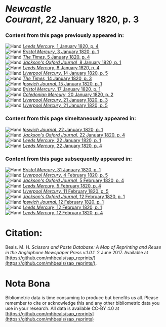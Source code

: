 # *Newcastle Courant*, 22 January 1820, p. 3  
  
### Content from this page previously appeared in:  
![Hand](http://scissorsandpaste.net/wp-content/uploads/2017/06/smallhandpointer.png) [*Leeds Mercury*, 1 January 1820, p. 4](https://mhbeals.github.io/sap_html/Leeds-Mercury/Leeds-Mercury-1-January-1820-p-4)  
![Hand](http://scissorsandpaste.net/wp-content/uploads/2017/06/smallhandpointer.png) [*Bristol Mercury*, 3 January 1820, p. 1](https://mhbeals.github.io/sap_html/Bristol-Mercury/Bristol-Mercury-3-January-1820-p-1)  
![Hand](http://scissorsandpaste.net/wp-content/uploads/2017/06/smallhandpointer.png) [*The Times*, 5 January 1820, p. 4](https://mhbeals.github.io/sap_html/The-Times/The-Times-5-January-1820-p-4)  
![Hand](http://scissorsandpaste.net/wp-content/uploads/2017/06/smallhandpointer.png) [*Jackson's Oxford Journal*, 8 January 1820, p. 1](https://mhbeals.github.io/sap_html/Jackson's-Oxford-Journal/Jackson's-Oxford-Journal-8-January-1820-p-1)  
![Hand](http://scissorsandpaste.net/wp-content/uploads/2017/06/smallhandpointer.png) [*Leeds Mercury*, 8 January 1820, p. 4](https://mhbeals.github.io/sap_html/Leeds-Mercury/Leeds-Mercury-8-January-1820-p-4)  
![Hand](http://scissorsandpaste.net/wp-content/uploads/2017/06/smallhandpointer.png) [*Liverpool Mercury*, 14 January 1820, p. 5](https://mhbeals.github.io/sap_html/Liverpool-Mercury/Liverpool-Mercury-14-January-1820-p-5)  
![Hand](http://scissorsandpaste.net/wp-content/uploads/2017/06/smallhandpointer.png) [*The Times*, 14 January 1820, p. 3](https://mhbeals.github.io/sap_html/The-Times/The-Times-14-January-1820-p-3)  
![Hand](http://scissorsandpaste.net/wp-content/uploads/2017/06/smallhandpointer.png) [*Ipswich Journal*, 15 January 1820, p. 1](https://mhbeals.github.io/sap_html/Ipswich-Journal/Ipswich-Journal-15-January-1820-p-1)  
![Hand](http://scissorsandpaste.net/wp-content/uploads/2017/06/smallhandpointer.png) [*Bristol Mercury*, 17 January 1820, p. 1](https://mhbeals.github.io/sap_html/Bristol-Mercury/Bristol-Mercury-17-January-1820-p-1)  
![Hand](http://scissorsandpaste.net/wp-content/uploads/2017/06/smallhandpointer.png) [*Caledonian Mercury*, 20 January 1820, p. 2](https://mhbeals.github.io/sap_html/Caledonian-Mercury/Caledonian-Mercury-20-January-1820-p-2)  
![Hand](http://scissorsandpaste.net/wp-content/uploads/2017/06/smallhandpointer.png) [*Liverpool Mercury*, 21 January 1820, p. 3](https://mhbeals.github.io/sap_html/Liverpool-Mercury/Liverpool-Mercury-21-January-1820-p-3)  
![Hand](http://scissorsandpaste.net/wp-content/uploads/2017/06/smallhandpointer.png) [*Liverpool Mercury*, 21 January 1820, p. 5](https://mhbeals.github.io/sap_html/Liverpool-Mercury/Liverpool-Mercury-21-January-1820-p-5)  
  
### Content from this page simeltaneously appeared in:  
![Hand](http://scissorsandpaste.net/wp-content/uploads/2017/06/smallhandpointer.png) [*Ipswich Journal*, 22 January 1820, p. 1](https://mhbeals.github.io/sap_html/Ipswich-Journal/Ipswich-Journal-22-January-1820-p-1)  
![Hand](http://scissorsandpaste.net/wp-content/uploads/2017/06/smallhandpointer.png) [*Jackson's Oxford Journal*, 22 January 1820, p. 4](https://mhbeals.github.io/sap_html/Jackson's-Oxford-Journal/Jackson's-Oxford-Journal-22-January-1820-p-4)  
![Hand](http://scissorsandpaste.net/wp-content/uploads/2017/06/smallhandpointer.png) [*Leeds Mercury*, 22 January 1820, p. 1](https://mhbeals.github.io/sap_html/Leeds-Mercury/Leeds-Mercury-22-January-1820-p-1)  
![Hand](http://scissorsandpaste.net/wp-content/uploads/2017/06/smallhandpointer.png) [*Leeds Mercury*, 22 January 1820, p. 4](https://mhbeals.github.io/sap_html/Leeds-Mercury/Leeds-Mercury-22-January-1820-p-4)  
  
### Content from this page subsequently appeared in:  
![Hand](http://scissorsandpaste.net/wp-content/uploads/2017/06/smallhandpointer.png) [*Bristol Mercury*, 31 January 1820, p. 1](https://mhbeals.github.io/sap_html/Bristol-Mercury/Bristol-Mercury-31-January-1820-p-1)  
![Hand](http://scissorsandpaste.net/wp-content/uploads/2017/06/smallhandpointer.png) [*Liverpool Mercury*, 4 February 1820, p. 5](https://mhbeals.github.io/sap_html/Liverpool-Mercury/Liverpool-Mercury-4-February-1820-p-5)  
![Hand](http://scissorsandpaste.net/wp-content/uploads/2017/06/smallhandpointer.png) [*Jackson's Oxford Journal*, 5 February 1820, p. 4](https://mhbeals.github.io/sap_html/Jackson's-Oxford-Journal/Jackson's-Oxford-Journal-5-February-1820-p-4)  
![Hand](http://scissorsandpaste.net/wp-content/uploads/2017/06/smallhandpointer.png) [*Leeds Mercury*, 5 February 1820, p. 4](https://mhbeals.github.io/sap_html/Leeds-Mercury/Leeds-Mercury-5-February-1820-p-4)  
![Hand](http://scissorsandpaste.net/wp-content/uploads/2017/06/smallhandpointer.png) [*Liverpool Mercury*, 11 February 1820, p. 5](https://mhbeals.github.io/sap_html/Liverpool-Mercury/Liverpool-Mercury-11-February-1820-p-5)  
![Hand](http://scissorsandpaste.net/wp-content/uploads/2017/06/smallhandpointer.png) [*Jackson's Oxford Journal*, 12 February 1820, p. 1](https://mhbeals.github.io/sap_html/Jackson's-Oxford-Journal/Jackson's-Oxford-Journal-12-February-1820-p-1)  
![Hand](http://scissorsandpaste.net/wp-content/uploads/2017/06/smallhandpointer.png) [*Ipswich Journal*, 12 February 1820, p. 1](https://mhbeals.github.io/sap_html/Ipswich-Journal/Ipswich-Journal-12-February-1820-p-1)  
![Hand](http://scissorsandpaste.net/wp-content/uploads/2017/06/smallhandpointer.png) [*Leeds Mercury*, 12 February 1820, p. 1](https://mhbeals.github.io/sap_html/Leeds-Mercury/Leeds-Mercury-12-February-1820-p-1)  
![Hand](http://scissorsandpaste.net/wp-content/uploads/2017/06/smallhandpointer.png) [*Leeds Mercury*, 12 February 1820, p. 4](https://mhbeals.github.io/sap_html/Leeds-Mercury/Leeds-Mercury-12-February-1820-p-4)  


# Citation: 

Beals. M. H. *Scissors and Paste Database: A Map of Reprinting and Reuse in the Anglophone Newspaper Press v.1.0.1.* 2 June 2017. Available at [https://github.com/mhbeals/sap_reprints/](https://github.com/mhbeals/sap_reprints/). 

# Nota Bona

Bibliometric data is time consuming to produce but benefits us all. Please remember to cite or acknowledge this and any other bibliometric data you use in your research. All data is available CC-BY 4.0 at [https://github.com/mhbeals/sap_reprints](https://github.com/mhbeals/sap_reprints)